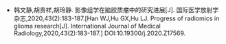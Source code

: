 - 韩文静,胡贵祥,胡玲静. 影像组学在脑胶质瘤中的研究进展[J]. 国际医学放射学杂志,2020,43(2):183-187.[Han WJ,Hu GX,Hu LJ. Progress of radiomics in glioma research[J].  International Journal of Medical Radiology,2020,43(2):183-187.] DOI:10.19300/j.2020.Z17569.




